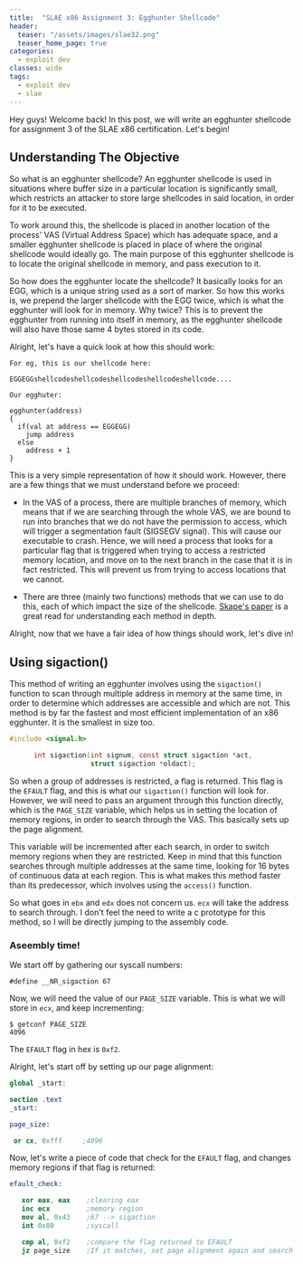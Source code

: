 ```yaml
---
title:  "SLAE x86 Assignment 3: Egghunter Shellcode"
header:
  teaser: "/assets/images/slae32.png"
  teaser_home_page: true
categories:
  - exploit dev
classes: wide
tags:
  - exploit dev
  - slae
---
```


Hey guys! Welcome back! In this post, we will write an egghunter shellcode for
assignment 3 of the SLAE x86 certification. Let's begin!

## Understanding The Objective ##
So what is an egghunter shellcode? An egghunter shellcode is used in situations where buffer size in a particular location is significantly small, which restricts an attacker to store large shellcodes in said location, in order for it to be executed.

To work around this, the shellcode is placed in another location of the process' VAS (Virtual Address Space) which has adequate space, and a smaller egghunter shellcode is placed in place of where the original shellcode would ideally go. The main purpose of this egghunter shellcode is to locate the original shellcode in memory, and pass execution to it.

So how does the egghunter locate the shellcode? It basically looks for an EGG, which is a unique string used as a sort of marker. So how this works is, we prepend the larger shellcode with the EGG twice, which is what the egghunter will look for in memory. Why twice? This is to prevent the egghunter from running into itself in memory, as the egghunter shellcode will also have those same 4 bytes stored in its code.

Alright, let's have a quick look at how this should work:

```
For eg, this is our shellcode here:

EGGEGGshellcodeshellcodeshellcodeshellcodeshellcode....

Our egghuter:

egghunter(address)
{
  if(val at address == EGGEGG)
    jump address
  else
    address + 1
}
```

This is a very simple representation of how it should work. However, there are a few things that we must understand before we proceed:

- In the VAS of a process, there are multiple branches of memory, which means that if we are searching through the whole VAS, we are bound to run into branches that we do not have the permission to access, which will trigger a segmentation fault (SIGSEGV signal). This will cause our executable to crash. Hence, we will need a process that looks for a particular flag that is triggered when trying to access a restricted memory location, and move on to the next branch in the case that it is in fact restricted. This will prevent us from trying to access locations that we cannot.

- There are three (mainly two functions) methods that we can use to do this, each of which impact the size of the shellcode. [Skape's paper](http://www.hick.org/code/skape/papers/egghunt-shellcode.pdf) is a great read for understanding each method in depth.

Alright, now that we have a fair idea of how things should work, let's dive in!

## Using sigaction() ##
This method of writing an egghunter involves using the ```sigaction()``` function to scan through multiple address in memory at the same time, in order to determine which addresses are accessible and which are not. This method is by far the fastest and most efficient implementation of an x86 egghunter. It is the smallest in size too.

```c
#include <signal.h>

      int sigaction(int signum, const struct sigaction *act,
                    struct sigaction *oldact);
```

So when a group of addresses is restricted, a flag is returned. This flag is the ```EFAULT``` flag, and this is what our ```sigaction()``` function will look for. However, we will need to pass an argument through this function directly, which is the ```PAGE_SIZE``` variable, which helps us in setting the location of memory regions, in order to search through the VAS. This basically sets up the page alignment.

This variable will be incremented after each search, in order to switch memory regions when they are restricted. Keep in mind that this function searches through multiple addresses at the same time, looking for 16 bytes of continuous data at each region. This is what makes this method faster than its predecessor, which involves using the ```access()``` function.

So what goes in ```ebx``` and ```edx``` does not concern us. ```ecx``` will take the address to search through. I don't feel the need to write a c prototype for this method, so I will be directly jumping to the assembly code.

### Aseembly time!
We start off by gathering our syscall numbers:
```
#define __NR_sigaction 67
```
Now, we will need the value of our ```PAGE_SIZE``` variable. This is what we will store in ```ecx```, and keep incrementing:
```
$ getconf PAGE_SIZE
4096
```
The ```EFAULT``` flag in hex is ```0xf2```.

Alright, let's start off by setting up our page alignment:
```nasm
global _start:

section .text
_start:

page_size:

 or cx, 0xfff     ;4096
```
 Now, let's write a piece of code that check for the ```EFAULT``` flag, and changes memory regions if that flag is returned:
 ```nasm
 efault_check:

	xor eax, eax    ;clearing eax
	inc ecx         ;memory region
	mov al, 0x43    ;67 --> sigaction
	int 0x80        ;syscall

	cmp al, 0xf2    ;compare the flag returned to EFAULT
	jz page_size    ;If it matches, set page alignment again and search through next region
```
